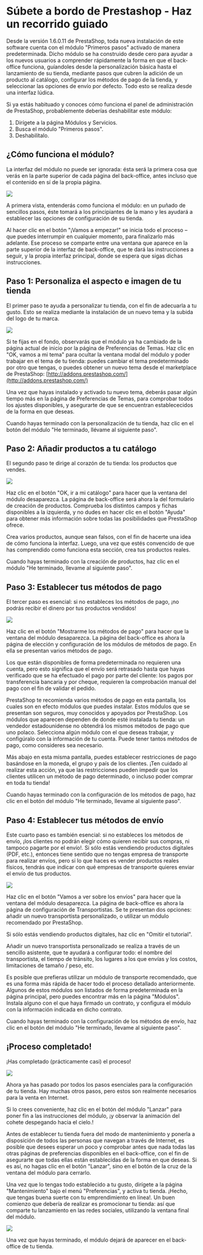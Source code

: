 # Súbete a bordo de Prestashop - Haz un recorrido guiado

Desde la versión 1.6.0.11 de PrestaShop, toda nueva instalación de este software cuenta con el módulo "Primeros pasos" activado de manera predeterminada. Dicho módulo se ha construido desde cero para ayudar a los nuevos usuarios a comprender rápidamente la forma en que el back-office funciona, guíandoles desde la personalización básica hasta el lanzamiento de su tienda, mediante pasos que cubren la adición de un producto al catálogo, configurar los métodos de pago de la tienda, y seleccionar las opciones de envío por defecto. Todo esto se realiza desde una interfaz lúdica.

Si ya estás habituado y conoces cómo funciona el panel de administración de PrestaShop, probablemente deberías deshabilitar este módulo:

1. Dirígete a la página Módulos y Servicios.
2. Busca el módulo "Primeros pasos".
3. Deshabilítalo.

## ¿Cómo funciona el módulo? <a href="#subeteabordodeprestashop-hazunrecorridoguiado-comofuncionaelmodulo" id="subeteabordodeprestashop-hazunrecorridoguiado-comofuncionaelmodulo"></a>

La interfaz del módulo no puede ser ignorada: ésta será la primera cosa que verás en la parte superior de cada página del back-office, antes incluso que el contenido en sí de la propia página.

![](../../.gitbook/assets/32669701.png)

A primera vista, entenderás como funciona el módulo: en un puñado de sencillos pasos, éste tomará a los principiantes de la mano y les ayudará a establecer las opciones de configuración de su tienda.

Al hacer clic en el botón "¡Vamos a empezar!" se inicia todo el proceso – que puedes interrumpir en cualquier momento, para finalizarlo más adelante. Ese proceso se comparte entre una ventana que aparece en la parte superior de la interfaz de back-office, que te dará las instrucciones a seguir, y la propia interfaz principal, donde se espera que sigas dichas instrucciones.

## Paso 1: Personaliza el aspecto e imagen de tu tienda <a href="#subeteabordodeprestashop-hazunrecorridoguiado-paso1-personalizaelaspectoeimagendetutienda" id="subeteabordodeprestashop-hazunrecorridoguiado-paso1-personalizaelaspectoeimagendetutienda"></a>

El primer paso te ayuda a personalizar tu tienda, con el fin de adecuarla a tu gusto. Esto se realiza mediante la instalación de un nuevo tema y la subida del logo de tu marca.

![](../../.gitbook/assets/32669702.png)

Si te fijas en el fondo, observarás que el módulo ya ha cambiado de la página actual de inicio por la página de Preferencias de Temas. Haz clic en "OK, vamos a mi tema" para ocultar la ventana modal del módulo y poder trabajar en el tema de tu tienda: puedes cambiar el tema predeterminado por otro que tengas, o puedes obtener un nuevo tema desde el marketplace de PrestaShop: [http://addons.prestashop.com/](http://addons.prestashop.com/)

Una vez que hayas instalado y activado tu nuevo tema, deberás pasar algún tiempo más en la página de Preferencias de Temas, para comprobar todos los ajustes disponibles, y asegurarte de que se encuentran establececidos de la forma en que deseas.

Cuando hayas terminado con la personalización de tu tienda, haz clic en el botón del módulo "He terminado, llévame al siguiente paso".

## Paso 2: Añadir productos a tu catálogo <a href="#subeteabordodeprestashop-hazunrecorridoguiado-paso2-anadirproductosatucatalogo" id="subeteabordodeprestashop-hazunrecorridoguiado-paso2-anadirproductosatucatalogo"></a>

El segundo paso te dirige al corazón de tu tienda: los productos que vendes.

![](../../.gitbook/assets/32669704.png)

Haz clic en el botón "OK, ir a mi catálogo" para hacer que la ventana del módulo desaparezca. La página de back-office será ahora la del formulario de creación de productos. Comprueba los distintos campos y fichas disponibles a la izquierda, y no dudes en hacer clic en el botón "Ayuda" para obtener más información sobre todas las posibilidades que PrestaShop ofrece.

Crea varios productos, aunque sean falsos, con el fin de hacerte una idea de cómo funciona la interfaz. Luego, una vez que estés convencido de que has comprendido como funciona esta sección, crea tus productos reales.

Cuando hayas terminado con la creación de productos, haz clic en el módulo "He terminado, llevame al siguiente paso".

## Paso 3: Establecer tus métodos de pago <a href="#subeteabordodeprestashop-hazunrecorridoguiado-paso3-establecertusmetodosdepago" id="subeteabordodeprestashop-hazunrecorridoguiado-paso3-establecertusmetodosdepago"></a>

El tercer paso es esencial: si no estableces los métodos de pago, ¡no podrás recibir el dinero por tus productos vendidos!

![](../../.gitbook/assets/32669706.png)

Haz clic en el botón "Mostrarme los métodos de pago" para hacer que la ventana del módulo desaparezca. La página del back-office es ahora la página de elección y configuración de los módulos de métodos de pago. En ella se presentan varios métodos de pago.

Los que están disponibles de forma predeterminada no requieren una cuenta, pero esto significa que el envío será retrasado hasta que hayas verificado que se ha efectuado el pago por parte del cliente: los pagos por transferencia bancaria y por cheque, requieren la comprobación manual del pago con el fin de validar el pedido.

PrestaShop te recomienda varios métodos de pago en esta pantalla, los cuales son en efecto módulos que puedes instalar. Estos módulos que se presentan son seguros, muy conocidos y apoyados por PrestaShop. Los módulos que aparecen dependen de donde esté instalada tu tienda: un vendedor estadounidense no obtendrá los mismos métodos de pago que uno polaco. Selecciona algún módulo con el que deseas trabajar, y configúralo con la información de tu cuenta. Puede tener tantos métodos de pago, como consideres sea necesario.

Más abajo en esta misma pantalla, puedes establecer restricciones de pago basándose en la moneda, el grupo y país de los clientes. ¡Ten cuidado al realizar esta acción, ya que las restricciones pueden impedir que los clientes utilicen un método de pago determinado, o incluso poder comprar en toda tu tienda!

Cuando hayas terminado con la configuración de los métodos de pago, haz clic en el botón del módulo "He terminado, llevame al siguiente paso".

Paso 4: Establecer tus métodos de envío\
 <a href="#subeteabordodeprestashop-hazunrecorridoguiado-paso4-establecertusmetodosdeenvio" id="subeteabordodeprestashop-hazunrecorridoguiado-paso4-establecertusmetodosdeenvio"></a>
-------------------------------------------------------------------------------------------------------------------------------------------------------------------------------------

Este cuarto paso es también esencial: si no estableces los métodos de envío, ¡los clientes no podrán elegir cómo quieren recibir sus compras, ni tampoco pagarte por el envío!. Si sólo estás vendiendo productos digitales (PDF, etc.), entonces tiene sentido que no tengas empresa de transporte para realizar envíos, pero si lo que haces es vender productos reales físicos, tendrás que indicar con qué empresas de transporte   quieres enviar el envío de tus productos.

![](../../.gitbook/assets/32669713.png)

Haz clic en el botón "Vamos a ver sobre los envíos" para hacer que la ventana del módulo desaparezca. La página de back-office es ahora la página de configuración de Transportistas. Se te presentan dos opciones: añadir un nuevo transportista personalizado, o utilizar un módulo recomendado por PrestaShop.

Si sólo estás vendiendo productos digitales, haz clic en "Omitir el tutorial".

Añadir un nuevo transportista personalizado se realiza a través de un sencillo asistente, que te ayudará a configurar todo: el nombre del transportista, el tiempo de tránsito, los lugares a los que envías y los costos, limitaciones de tamaño / peso, etc.

Es posible que prefieras utilizar un módulo de transporte recomendado, que es una forma más rápida de hacer todo el proceso detallado anteriormente. Algunos de estos módulos son listados de forma predeterminada en la página principal, pero puedes encontrar más en la página "Módulos". Instala alguno con el que haya firmado un contrato, y configura el módulo con la información indicada en dicho contrato.

Cuando hayas terminado con la configuración de los métodos de envío, haz clic en el botón del módulo "He terminado, llevame al siguiente paso".

## ¡Proceso completado! <a href="#subeteabordodeprestashop-hazunrecorridoguiado-procesocompletado" id="subeteabordodeprestashop-hazunrecorridoguiado-procesocompletado"></a>

¡Has completado (prácticamente casi) el proceso!

![](../../.gitbook/assets/32669716.png)

Ahora ya has pasado por todos los pasos esenciales para la configuración de tu tienda. Hay muchas otros pasos, pero estos son realmente necesarios para la venta en Internet.

Si lo crees conveniente, haz clic en el botón del módulo "Lanzar" para poner fin a las instrucciones del módulo, ¡y observar la animación del cohete despegando hacia el cielo.!

Antes de establecer tu tienda fuera del modo de mantenimiento y ponerla a disposición de todos las personas que navegan a través de Internet, es posible que desees esperar un poco y comprobar antes que nada todas las otras páginas de preferencias disponibles en el back-office, con el fin de asegurarte que todas ellas están establecidas de la forma en que deseas. Si es así, no hagas clic en el botón "Lanzar", sino en el botón de la cruz de la ventana del módulo para cerrarlo.

Una vez que lo tengas todo establecido a tu gusto, dirígete a la página "Mantenimiento" bajo el menú "Preferencias", y activa tu tienda. ¡Hecho, que tengas buena suerte con tu emprendimiento en línea!. Un buen comienzo que debería de realizar es promocionar tu tienda: así que comparte tu lanzamiento en las redes sociales, utilizando la ventana final del módulo.

![](../../.gitbook/assets/32669717.png)

Una vez que hayas terminado, el módulo dejará de aparecer en el back-office de tu tienda.
